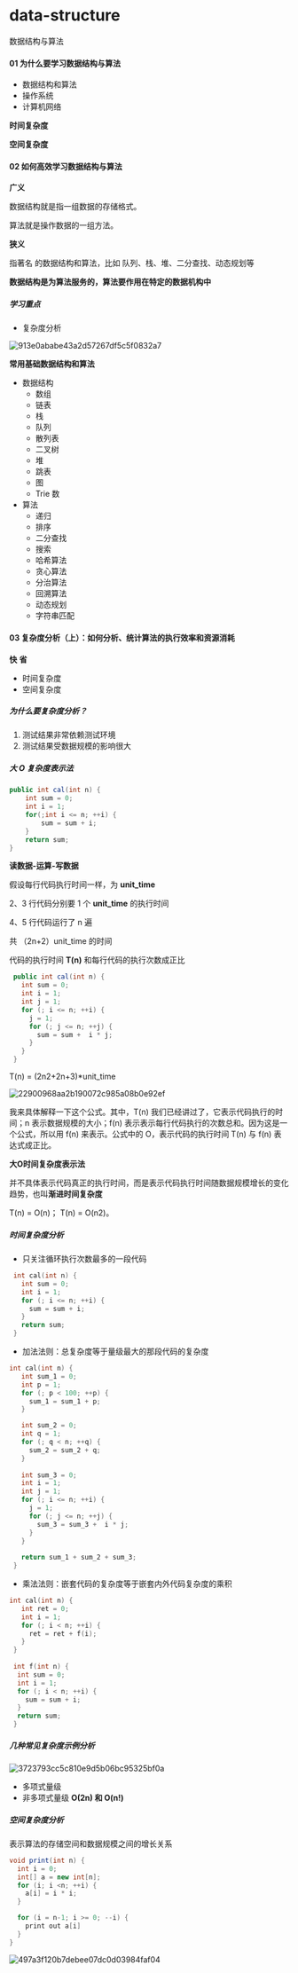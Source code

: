 # data-structure
数据结构与算法

#### 01 为什么要学习数据结构与算法

- 数据结构和算法
- 操作系统
- 计算机网络



**时间复杂度**

**空间复杂度**

#### 02 如何高效学习数据结构与算法



**广义**

数据结构就是指一组数据的存储格式。

算法就是操作数据的一组方法。

**狭义**

指著名 的数据结构和算法，比如 队列、栈、堆、二分查找、动态规划等



**数据结构是为算法服务的，算法要作用在特定的数据机构中**



##### 学习重点

- 复杂度分析

![913e0ababe43a2d57267df5c5f0832a7](./913e0ababe43a2d57267df5c5f0832a7.jpg)



**常用基础数据结构和算法**

- 数据结构
  - 数组
  - 链表
  - 栈
  - 队列
  - 散列表
  - 二叉树
  - 堆
  - 跳表
  - 图
  - Trie 数
- 算法
  - 递归
  - 排序
  - 二分查找
  - 搜索
  - 哈希算法
  - 贪心算法
  - 分治算法
  - 回溯算法
  - 动态规划
  - 字符串匹配



#### 03 复杂度分析（上）：如何分析、统计算法的执行效率和资源消耗

**快** **省**

- 时间复杂度
- 空间复杂度



##### 为什么要复杂度分析？

1. 测试结果非常依赖测试环境
2. 测试结果受数据规模的影响很大

##### 大 O 复杂度表示法

```java
public int cal(int n) {
    int sum = 0;
    int i = 1;
    for(;int i <= n; ++i) {
        sum = sum + i;
    }
    return sum;
}
```

**读数据-运算-写数据**

假设每行代码执行时间一样，为 **unit_time**

2、3 行代码分别要 1 个 **unit_time** 的执行时间

4、5 行代码运行了 n 遍

共 （2n+2）unit_time 的时间

代码的执行时间 **T(n)** 和每行代码的执行次数成正比



```java
 public int cal(int n) {
   int sum = 0;
   int i = 1;
   int j = 1;
   for (; i <= n; ++i) {
     j = 1;
     for (; j <= n; ++j) {
       sum = sum +  i * j;
     }
   }
 }

```

T(n) = (2n2+2n+3)*unit_time  

![22900968aa2b190072c985a08b0e92ef](./22900968aa2b190072c985a08b0e92ef.png)



我来具体解释一下这个公式。其中，T(n) 我们已经讲过了，它表示代码执行的时间；n 表示数据规模的大小；f(n) 表示表示每行代码执行的次数总和。因为这是一个公式，所以用 f(n) 来表示。公式中的 O，表示代码的执行时间 T(n) 与  f(n) 表达式成正比。

**大O时间复杂度表示法**

并不具体表示代码真正的执行时间，而是表示代码执行时间随数据规模增长的变化趋势，也叫**渐进时间复杂度**

T(n) = O(n)； T(n) = O(n2)。



##### 时间复杂度分析

- 只关注循环执行次数最多的一段代码

```c++
 int cal(int n) {
   int sum = 0;
   int i = 1;
   for (; i <= n; ++i) {
     sum = sum + i;
   }
   return sum;
 }

```



- 加法法则：总复杂度等于量级最大的那段代码的复杂度

```c++
int cal(int n) {
   int sum_1 = 0;
   int p = 1;
   for (; p < 100; ++p) {
     sum_1 = sum_1 + p;
   }

   int sum_2 = 0;
   int q = 1;
   for (; q < n; ++q) {
     sum_2 = sum_2 + q;
   }
 
   int sum_3 = 0;
   int i = 1;
   int j = 1;
   for (; i <= n; ++i) {
     j = 1; 
     for (; j <= n; ++j) {
       sum_3 = sum_3 +  i * j;
     }
   }
 
   return sum_1 + sum_2 + sum_3;
 }

```

- 乘法法则：嵌套代码的复杂度等于嵌套内外代码复杂度的乘积

```c
int cal(int n) {
   int ret = 0; 
   int i = 1;
   for (; i < n; ++i) {
     ret = ret + f(i);
   } 
 } 
 
 int f(int n) {
  int sum = 0;
  int i = 1;
  for (; i < n; ++i) {
    sum = sum + i;
  } 
  return sum;
 }

```



##### 几种常见复杂度示例分析

![3723793cc5c810e9d5b06bc95325bf0a](./3723793cc5c810e9d5b06bc95325bf0a.jpg)

- 多项式量级
- 非多项式量级 **O(2n) 和 O(n!)**

##### 空间复杂度分析

表示算法的存储空间和数据规模之间的增长关系

```java
void print(int n) {
  int i = 0;
  int[] a = new int[n];
  for (i; i <n; ++i) {
    a[i] = i * i;
  }

  for (i = n-1; i >= 0; --i) {
    print out a[i]
  }
}
```



![497a3f120b7debee07dc0d03984faf04](./497a3f120b7debee07dc0d03984faf04.jpg)